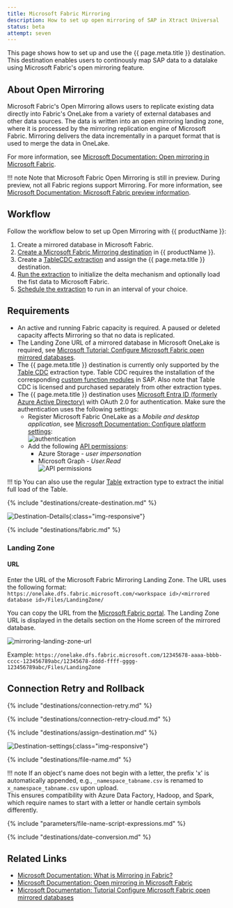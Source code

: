 ```yaml
---
title: Microsoft Fabric Mirroring
description: How to set up open mirroring of SAP in Xtract Universal
status: beta
attempt: seven
---
```


This page shows how to set up and use the {{ page.meta.title }} destination.
This destination enables users to continously map SAP data to a datalake using Microsoft Fabric's open mirroring feature.


## About Open Mirroring

Microsoft Fabric's Open Mirroring allows users to replicate existing data directly into Fabric's OneLake from a variety of external databases and other data sources. 
The data is written into an open mirroring landing zone, where it is processed by the mirroring replication engine of Microsoft Fabric.
Mirroring delivers the data incrementally in a parquet format that is used to merge the data in OneLake. 

For more information, see [Microsoft Documentation: Open mirroring in Microsoft Fabric](https://learn.microsoft.com/en-us/fabric/database/mirrored-database/open-mirroring).

!!! note
	Note that Microsoft Fabric Open Mirroring is still in preview. During preview, not all Fabric regions support Mirroring.
	For more information, see [Microsoft Documentation: Microsoft Fabric preview information](https://learn.microsoft.com/en-us/fabric/fundamentals/preview).

## Workflow

Follow the workflow below to set up Open Mirroring with  {{ productName }}:

<div class="workflow" markdown>

1. Create a mirrored database in Microsoft Fabric.
2. [Create a Microsoft Fabric Mirroring destination](#create-a-new-microsoft-fabric-open-mirroring-destination) in {{ productName }}.
3. Create a [TableCDC extraction](../table-cdc/index.md) and assign the {{ page.meta.title }} destination.
4. [Run the extraction](../execute-and-automate/run-an-extraction.md#run-extractions-in-the-designer) to initialize the delta mechanism and optionally load the fist data to Microsoft Fabric.
5. [Schedule the extraction](../execute-and-automate/call-via-scheduler.md) to run in an interval of your choice.

</div>

## Requirements

- An active and running Fabric capacity is required. A paused or deleted capacity affects Mirroring so that no data is replicated.
- The Landing Zone URL of a mirrored database in Microsoft OneLake is required, see [Microsoft Tutorial: Configure Microsoft Fabric open mirrored databases](https://learn.microsoft.com/en-us/fabric/database/mirrored-database/open-mirroring-tutorial).
- The {{ page.meta.title }} destination is currently only supported by the [Table CDC](../table-cdc/index.md) extraction type. 
Table CDC requires the installation of the corresponding [custom function modules](../setup-in-sap/custom-function-module-for-tablecdc.md) in SAP. 
Also note that Table CDC is licensed and purchased separately from other extraction types.
- The {{ page.meta.title }} destination uses [Microsoft Entra ID (formerly Azure Active Directory)](https://www.microsoft.com/en-us/security/business/identity-access/microsoft-entra-id) with OAuth 2.0 for authentication.
Make sure the authentication uses the following settings:
	- Register Microsoft Fabric OneLake as a *Mobile and desktop application*, see [Microsoft Documentation: Configure platform settings](https://learn.microsoft.com/en-us/entra/identity-platform/quickstart-register-app?tabs=certificate#configure-platform-settings):<br>
	![authentication](../../assets/images/documentation/destinations/fabric/auth.png)
	- Add the following [API permissions](https://learn.microsoft.com/en-us/entra/identity-platform/quickstart-configure-app-access-web-apis#add-permissions-to-access-your-web-api):
		- Azure Storage - *user impersonation*
		- Microsoft Graph - *User.Read*<br>
	![API permissions](../../assets/images/documentation/destinations/fabric/api-permissions.png)


!!! tip
	You can also use the regular [Table](../table/index.md) extraction type to extract the initial full load of the Table.


{% include "destinations/create-destination.md" %}

![Destination-Details](../../assets/images/documentation/destinations/fabric-mirroring/destination-details.png){:class="img-responsive"}

{% include "destinations/fabric.md" %}


### Landing Zone

#### URL

Enter the URL of the Microsoft Fabric Mirroring Landing Zone.
The URL uses the following format:<br>
`https://onelake.dfs.fabric.microsoft.com/<workspace id>/<mirrored database id>/Files/LandingZone/`


You can copy the URL from the [Microsoft Fabric portal](https://app.fabric.microsoft.com/home).
The Landing Zone URL is displayed in the details section on the Home screen of the mirrored database.

![mirroring-landing-zone-url](../../assets/images/documentation/destinations/fabric-mirroring/mirroring-landing-zone-url.png)

Example: 
`https://onelake.dfs.fabric.microsoft.com/12345678-aaaa-bbbb-cccc-123456789abc/12345678-dddd-ffff-gggg-123456789abc/Files/LandingZone`


## Connection Retry and Rollback

{% include "destinations/connection-retry.md" %}

{% include "destinations/connection-retry-cloud.md" %}

	
{% include "destinations/assign-destination.md" %}

![Destination-settings](../../assets/images/documentation/destinations/fabric-mirroring/destination-settings.png){:class="img-responsive"}

{% include "destinations/file-name.md" %}

!!! note
	If an object's name does not begin with a letter, the prefix 'x' is automatically appended, e.g., `_namespace_tabname.csv` is renamed to `x_namespace_tabname.csv` upon upload. <br> This ensures compatibility with Azure Data Factory, Hadoop, and Spark, which require names to start with a letter or handle certain symbols differently.

{% include "parameters/file-name-script-expressions.md" %}

<!-- {% include "destinations/column-name-style.md" %} -->

{% include "destinations/date-conversion.md" %}



## Related Links
- [Microsoft Documentation: What is Mirroring in Fabric?](https://learn.microsoft.com/en-us/fabric/database/mirrored-database/overview)
- [Microsoft Documentation: Open mirroring in Microsoft Fabric](https://learn.microsoft.com/en-us/fabric/database/mirrored-database/open-mirroring)
- [Microsoft Documentation: Tutorial Configure Microsoft Fabric open mirrored databases](https://learn.microsoft.com/en-us/fabric/database/mirrored-database/open-mirroring-tutorial)
